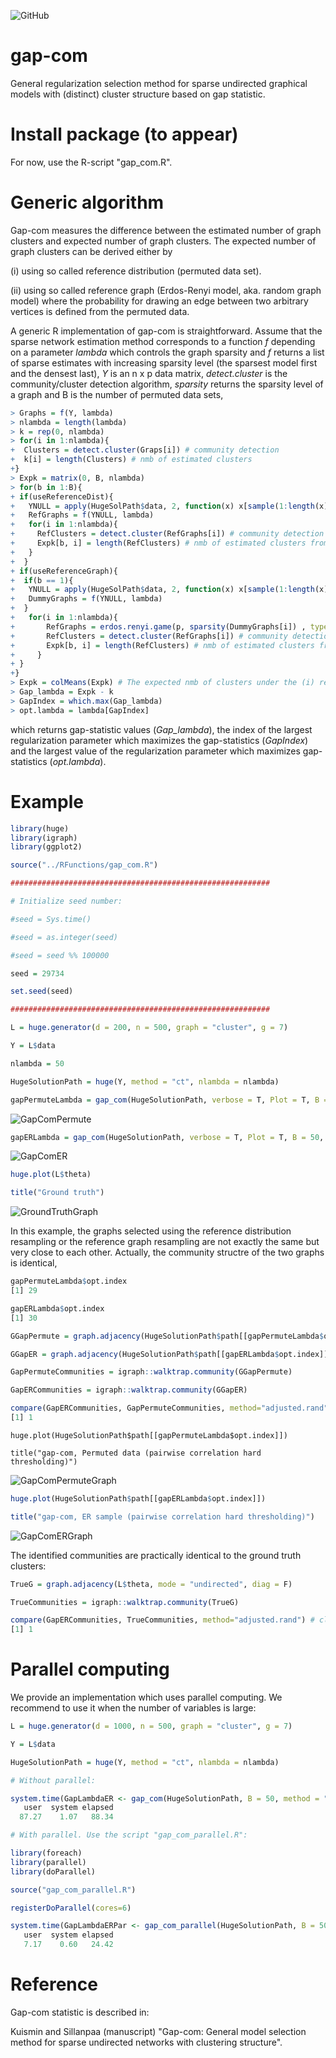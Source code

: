 ![GitHub](https://img.shields.io/github/license/markkukuismin/gap-com)

# gap-com
General regularization selection method for sparse undirected graphical models with (distinct) cluster structure based on gap statistic.

# Install package (to appear)

For now, use the R-script "gap_com.R".

<!--I used RStudio (version 1.1.453) and Microsoft R Open (version 3.5.1.) to create this package. -->

<!--Unzip the "gapcom.zip" file into a working directory and run the following lines: -->

<!--
library(devtools)
library(roxygen2)
install("gapcom") -->

# Generic algorithm

Gap-com measures the difference between the estimated number of graph clusters and expected number of graph clusters. The expected number of graph clusters can be derived either by 

(i) using so called reference distribution (permuted data set).

(ii) using so called reference graph (Erdos-Renyi model, aka. random graph model) where the probability for drawing an edge between two arbitrary vertices is defined from the permuted data.

A generic R implementation of gap-com is straightforward. Assume that the sparse network estimation method corresponds to a function *f* depending on a parameter *lambda* which controls the graph sparsity and *f* returns a list of sparse estimates with increasing sparsity level (the sparsest model first and the densest last), *Y* is an n x p data matrix, *detect.cluster* is the community/cluster detection algorithm, *sparsity* returns the sparsity level of a graph and B is the number of permuted data sets,

```r
> Graphs = f(Y, lambda)
> nlambda = length(lambda)
> k = rep(0, nlambda)
> for(i in 1:nlambda){
+  Clusters = detect.cluster(Graps[i]) # community detection
+  k[i] = length(Clusters) # nmb of estimated clusters
+}
> Expk = matrix(0, B, nlambda)
> for(b in 1:B){
+ if(useReferenceDist){
+   YNULL = apply(HugeSolPath$data, 2, function(x) x[sample(1:length(x))])
+   RefGraphs = f(YNULL, lambda)
+   for(i in 1:nlambda){
+     RefClusters = detect.cluster(RefGraphs[i]) # community detection
+     Expk[b, i] = length(RefClusters) # nmb of estimated clusters from reference data
+   }
+  }
+ if(useReferenceGraph){
+  if(b == 1){
+   YNULL = apply(HugeSolPath$data, 2, function(x) x[sample(1:length(x))])
+   DummyGraphs = f(YNULL, lambda)
+  }
+   for(i in 1:nlambda){
+       RefGraphs = erdos.renyi.game(p, sparsity(DummyGraphs[i]) , type="gnp") # see igraph
+       RefClusters = detect.cluster(RefGraphs[i]) # community detection
+       Expk[b, i] = length(RefClusters) # nmb of estimated clusters from reference graph
+     }
+ }
+}
> Expk = colMeans(Expk) # The expected nmb of clusters under the (i) reference distribution or (ii) reference graph
> Gap_lambda = Expk - k
> GapIndex = which.max(Gap_lambda)
> opt.lambda = lambda[GapIndex]
```

which returns gap-statistic values (*Gap_lambda*), the index of the largest regularization parameter which maximizes the gap-statistics (*GapIndex*) and the largest value of the regularization parameter which maximizes gap-statistics (*opt.lambda*).

# Example

```r
library(huge)
library(igraph)
library(ggplot2)

source("../RFunctions/gap_com.R")

##########################################################

# Initialize seed number:

#seed = Sys.time()

#seed = as.integer(seed)

#seed = seed %% 100000

seed = 29734

set.seed(seed)

##########################################################

L = huge.generator(d = 200, n = 500, graph = "cluster", g = 7)

Y = L$data

nlambda = 50

HugeSolutionPath = huge(Y, method = "ct", nlambda = nlambda)

gapPermuteLambda = gap_com(HugeSolutionPath, verbose = T, Plot = T, B = 50, method = "permute_sample") # reference distribution (permuted data set)
```
![GapComPermute](https://user-images.githubusercontent.com/40263834/108598453-5dbeb500-7396-11eb-8369-d8d122c1cfcd.png)

```r
gapERLambda = gap_com(HugeSolutionPath, verbose = T, Plot = T, B = 50, method = "er_sample") # Erdos-Renyi model
```

![GapComER](https://user-images.githubusercontent.com/40263834/108598460-6dd69480-7396-11eb-8146-80717391fe96.png)

```r
huge.plot(L$theta)

title("Ground truth")
```

![GroundTruthGraph](https://user-images.githubusercontent.com/40263834/108598471-7929c000-7396-11eb-81c1-ee75ad6b24ce.png)

In this example, the graphs selected using the reference distribution resampling or the reference graph resampling are not exactly the same but very close to each other. Actually, the community structre of the two graphs is identical,

```r
gapPermuteLambda$opt.index
[1] 29

gapERLambda$opt.index
[1] 30

GGapPermute = graph.adjacency(HugeSolutionPath$path[[gapPermuteLambda$opt.index]], mode="undirected")

GGapER = graph.adjacency(HugeSolutionPath$path[[gapERLambda$opt.index]], mode="undirected")

GapPermuteCommunities = igraph::walktrap.community(GGapPermute)

GapERCommunities = igraph::walktrap.community(GGapER)

compare(GapERCommunities, GapPermuteCommunities, method="adjusted.rand") # closer to one = closer to each other
[1] 1
```

```{r}
huge.plot(HugeSolutionPath$path[[gapPermuteLambda$opt.index]])

title("gap-com, Permuted data (pairwise correlation hard thresholding)")
```

![GapComPermuteGraph](https://user-images.githubusercontent.com/40263834/108598669-a0cd5800-7397-11eb-94e5-d63a2a6e37f9.png)

```r
huge.plot(HugeSolutionPath$path[[gapERLambda$opt.index]])

title("gap-com, ER sample (pairwise correlation hard thresholding)")
```

![GapComERGraph](https://user-images.githubusercontent.com/40263834/108598681-ae82dd80-7397-11eb-881a-5d975cd5185d.png)

The identified communities are practically identical to the ground truth clusters:

```r
TrueG = graph.adjacency(L$theta, mode = "undirected", diag = F)

TrueCommunities = igraph::walktrap.community(TrueG)

compare(GapERCommunities, TrueCommunities, method="adjusted.rand") # close to one = better
[1] 1
```

# Parallel computing

We provide an implementation which uses parallel computing. We recommend to use it when the number of variables is large:

```r
L = huge.generator(d = 1000, n = 500, graph = "cluster", g = 7)

Y = L$data

HugeSolutionPath = huge(Y, method = "ct", nlambda = nlambda)

# Without parallel:

system.time(GapLambdaER <- gap_com(HugeSolutionPath, B = 50, method = "er_sample"))
   user  system elapsed 
  87.27    1.07   88.34 

# With parallel. Use the script "gap_com_parallel.R":

library(foreach)
library(parallel)
library(doParallel)

source("gap_com_parallel.R")

registerDoParallel(cores=6)

system.time(GapLambdaERPar <- gap_com_parallel(HugeSolutionPath, B = 50, method = "er_sample"))
   user  system elapsed 
   7.17    0.60   24.42 
```

# Reference

Gap-com statistic is described in:

Kuismin and Sillanpaa (manuscript) "Gap-com: General model selection method for sparse undirected networks with clustering structure".
